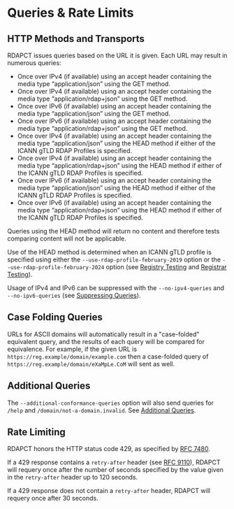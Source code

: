 # Queries & Rate Limits

## HTTP Methods and Transports

RDAPCT issues queries based on the URL it is given. Each URL may result in numerous queries:

* Once over IPv4 (if available) using an accept header containing the media type “application/json” using the GET method.
* Once over IPv4 (if available) using an accept header containing the media type “application/rdap+json” using the GET method.
* Once over IPv6 (if available) using an accept header containing the media type “application/json” using the GET method.
* Once over IPv6 (if available) using an accept header containing the media type “application/rdap+json” using the GET method.
* Once over IPv4 (if available) using an accept header containing the media type “application/json” using the HEAD method if either of the ICANN gTLD RDAP Profiles is specified.
* Once over IPv4 (if available) using an accept header containing the media type “application/rdap+json” using the HEAD method if either of the ICANN gTLD RDAP Profiles is specified.
* Once over IPv6 (if available) using an accept header containing the media type “application/json” using the HEAD method if either of the ICANN gTLD RDAP Profiles is specified.
* Once over IPv6 (if available) using an accept header containing the media type “application/rdap+json” using the HEAD method if either of the ICANN gTLD RDAP Profiles is specified.

Queries using the HEAD method will return no content and therefore tests comparing content will not be applicable.

Use of the HEAD method is determined when an ICANN gTLD profile is specified using either the `--use-rdap-profile-february-2019`
option or the `--use-rdap-profile-february-2024` option (see [Registry Testing](../overview/#testing-as-a-gtld-registry)
and [Registrar Testing](../overview/#testing-as-a-gtld-registrar)).

Usage of IPv4 and IPv6 can be suppressed with the `--no-ipv4-queries` and `--no-ipv6-queries`
(see [Suppressing Queries](../overview/#supressing-ipv4-or-ipv6-queries)).

## Case Folding Queries

URLs for ASCII domains will automatically result in a "case-folded" equivalent query,
and the results of each query will be compared for equivalence. For example, if the
given URL is `https://reg.example/domain/example.com` then a case-folded query of
`https://reg.example/domain/eXaMpLe.CoM` will sent as well.

## Additional Queries

The `--additional-conformance-queries` option will also send queries for `/help` and
`/domain/not-a-domain.invalid`. See [Additional Queries](../overview/#additional-queries).

## Rate Limiting

RDAPCT honors the HTTP status code 429, as specified by [RFC 7480](https://datatracker.ietf.org/doc/html/rfc7480#section-5.5).

If a 429 response contains a `retry-after` header (see [RFC 9110](https://datatracker.ietf.org/doc/html/rfc9110#name-retry-after)),
RDAPCT will requery once after the number of seconds specified by the value given in the `retry-after` header up to 120 seconds.

If a 429 response does not contain a `retry-after` header, RDAPCT will requery once after 30 seconds.